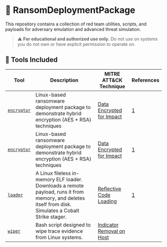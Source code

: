 # 🧨 RansomDeploymentPackage
This repository contains a collection of red team utilities, scripts, and payloads for adversary emulation and advanced threat simulation.

> ⚠️ **For educational and authorized use only.** Do not use on systems you do not own or have explicit permission to operate on.

## 📂 Tools Included

| Tool | Description | MITRE ATT&CK Technique | References |
|-------------|-------------|-------------|-------------|
| [`encryptor`](encryptor/) | Linux-based ransomware deployment package to demonstrate hybrid encryption (AES + RSA) techniques | [Data Encrypted for Impact](https://attack.mitre.org/techniques/T1486/) | [1](www.trendmicro.com/en_sg/research/23/h/monti-ransomware-unleashes-a-new-encryptor-for-linux.html) |
| [`encryptor`](encryptor/) | Linux-based ransomware deployment package to demonstrate hybrid encryption (AES + RSA) techniques | [Data Encrypted for Impact](https://attack.mitre.org/techniques/T1486/) | [1](https://www.cybereason.com/blog/research/threat-analysis-report-inside-the-lockbit-arsenal-the-stealbit-exfiltration-tool) |
| [`loader`](loader/) | A Linux fileless in-memory ELF loader. Downloads a remote payload, runs it from memory, and deletes itself from disk. Simulates a Cobalt Strike stager. | [Reflective Code Loading](https://attack.mitre.org/techniques/T1620/) | [1](https://medium.com/confluera-engineering/reflective-code-loading-in-linux-a-new-defense-evasion-technique-in-mitre-att-ck-v10-da7da34ed301) |
| [`wiper`](wiper/) | Bash script designed to wipe trace evidence from Linux systems. | [Indicator Removal on Host](https://attack.mitre.org/techniques/T1620/) | |

